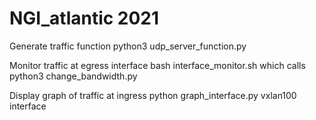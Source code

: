 # NGI_atlantic 2021

Generate traffic function
python3 udp_server_function.py

Monitor traffic at egress interface
bash interface_monitor.sh
which calls
python3 change_bandwidth.py

Display graph of traffic at ingress
python graph_interface.py vxlan100 interface

